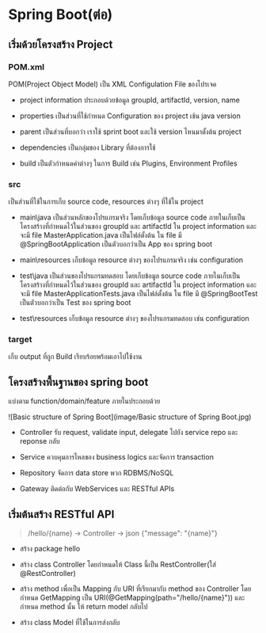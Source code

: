 # Spring Boot(ต่อ)

## เริ่มด้วยโครงสร้าง Project

### POM.xml

POM(Project Object Model) เป็น XML Configulation File ของโปรเจค

- project information ประกอบด้วยข้อมูล groupId, artifactId, version, name

- properties เป็นส่วนที่ใช้กำหนด Configuration ของ project เช้น java version

- parent เป็นส่วนที่บอกว่า เราใช้ sprint boot และใช้ version ไหนมาตั้งต้น project

- dependencies เป็นกลุ่มของ Library ที่ต้องการใช้

- build เป็นตัวกำหนดค่าต่างๆ ในการ Build เช่น Plugins, Environment Profiles

### src

เป็นส่วนที่ใช้ในการเก็บ source code, resources ต่างๆ ที่ใช้ใน project

- main\java เป็นส่วนหลักของโปรแกรมจริง โดยเก็บข้อมูล source code ภายในเก็บเป็นโครงสร้างที่กำหนดไว้ในส่วนของ groupId และ artifactId ใน project information และจะมี file MasterApplication.java เป็นไฟล์ตั้งต้น ใน file มี @SpringBootApplication เป็นตัวบอกว่าเป็น App ของ spring boot

- main\resources เก็บข้อมูล resource ต่างๆ ของโปรแกรมจริง เช่น configuration

- test\java เป็นส่วนของโปรแกรมทดสอบ โดยเก็บข้อมูล source code ภายในเก็บเป็นโครงสร้างที่กำหนดไว้ในส่วนของ groupId และ artifactId ใน project information และจะมี file MasterApplicationTests.java เป็นไฟล์ตั้งต้น ใน file มี @SpringBootTest เป็นตัวบอกว่าเป็น Test ของ spring boot

- test\resources เก็บข้อมูล resource ต่างๆ ของโปรแกรมทดสอบ เช่น configuration

### target

เก็บ output ที่ถูก Build เรียบร้อยพร้อมเอาไปใช้งาน

## โครงสร้างพื้นฐานของ spring boot

แบ่งตาม function/domain/feature ภายในประกอบด้วย

![Basic structure of Spring Boot](image/Basic structure of Spring Boot.jpg)

- Controller รับ request, validate input, delegate ไปยัง service repo และ reponse กลับ

- Service ควบคุมการไหลของ business logics และจัดการ transaction

- Repository จัดการ data store พวก RDBMS/NoSQL

- Gateway ติดต่อกับ WebServices และ RESTful APIs

## เริ่มต้นสร้าง RESTful API

> /hello/{name} -> Controller -> json {"message": "{name}"}

- สร้าง package hello

- สร้าง class Controller โดยกำหนดให้ Class นี้เป็น RestController(ใส่ @RestController)

- สร้าง method เพื่อเป็น Mapping กับ URI ที่เรียกมากับ method ของ Controller โดยกำหนด GetMapping เป็น URI(@GetMapping(path="/hello/{name}")) และกำหนด method นั้น ให้ return model กลับไป

- สร้าง class Model ที่ใช้ในการส่งกลับ
